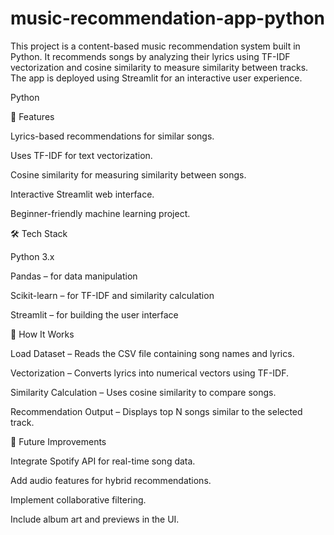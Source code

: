 # music-recommendation-app-python

This project is a content-based music recommendation system built in Python.
It recommends songs by analyzing their lyrics using TF-IDF vectorization and cosine similarity to measure similarity between tracks.
The app is deployed using Streamlit for an interactive user experience.

Python

🚀 Features

Lyrics-based recommendations for similar songs.

Uses TF-IDF for text vectorization.

Cosine similarity for measuring similarity between songs.

Interactive Streamlit web interface.

Beginner-friendly machine learning project.


🛠️ Tech Stack

Python 3.x

Pandas – for data manipulation

Scikit-learn – for TF-IDF and similarity calculation

Streamlit – for building the user interface


🧠 How It Works

Load Dataset – Reads the CSV file containing song names and lyrics.

Vectorization – Converts lyrics into numerical vectors using TF-IDF.

Similarity Calculation – Uses cosine similarity to compare songs.

Recommendation Output – Displays top N songs similar to the selected track.


🔮 Future Improvements

Integrate Spotify API for real-time song data.

Add audio features for hybrid recommendations.

Implement collaborative filtering.

Include album art and previews in the UI.






